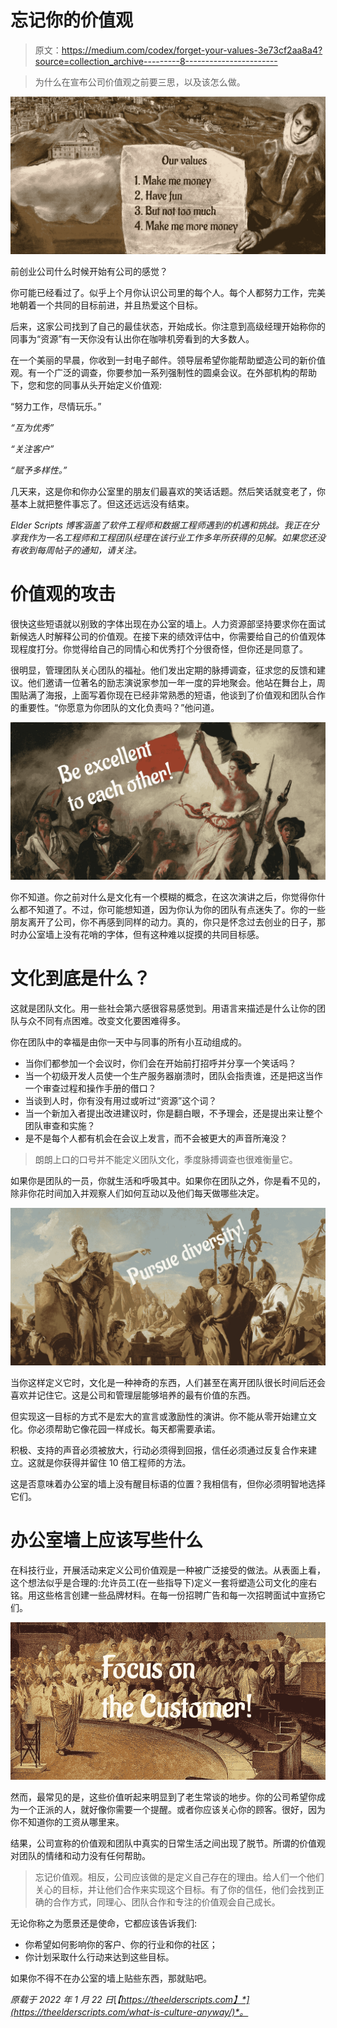 # 忘记你的价值观

> 原文：<https://medium.com/codex/forget-your-values-3e73cf2aa8a4?source=collection_archive---------8----------------------->

> 为什么在宣布公司价值观之前要三思，以及该怎么做。

![](img/4773054763029f57f181c11dc2229ed2.png)

前创业公司什么时候开始有公司的感觉？

你可能已经看过了。似乎上个月你认识公司里的每个人。每个人都努力工作，完美地朝着一个共同的目标前进，并且热爱这个目标。

后来，这家公司找到了自己的最佳状态，开始成长。你注意到高级经理开始称你的同事为“资源”有一天你没有认出你在咖啡机旁看到的大多数人。

在一个美丽的早晨，你收到一封电子邮件。领导层希望你能帮助塑造公司的新价值观。有一个广泛的调查，你要参加一系列强制性的圆桌会议。在外部机构的帮助下，您和您的同事从头开始定义价值观:

“努力工作，尽情玩乐。”

*“互为优秀”*

*“关注客户”*

*“赋予多样性。”*

几天来，这是你和你办公室里的朋友们最喜欢的笑话话题。然后笑话就变老了，你基本上就把整件事忘了。但这还远远没有结束。

*Elder Scripts 博客涵盖了软件工程师和数据工程师遇到的机遇和挑战。我正在分享我作为一名工程师和工程团队经理在该行业工作多年所获得的见解。如果您还没有收到每周帖子的通知，请关注。*

# 价值观的攻击

很快这些短语就以别致的字体出现在办公室的墙上。人力资源部坚持要求你在面试新候选人时解释公司的价值观。在接下来的绩效评估中，你需要给自己的价值观体现程度打分。你觉得给自己的同情心和优秀打个分很奇怪，但你还是同意了。

很明显，管理团队关心团队的福祉。他们发出定期的脉搏调查，征求您的反馈和建议。他们邀请一位著名的励志演说家参加一年一度的异地聚会。他站在舞台上，周围贴满了海报，上面写着你现在已经非常熟悉的短语，他谈到了价值观和团队合作的重要性。“你愿意为你团队的文化负责吗？”他问道。

![](img/a5922daff6c997e85bd0d602b0ca8914.png)

你不知道。你之前对什么是文化有一个模糊的概念，在这次演讲之后，你觉得你什么都不知道了。不过，你可能想知道，因为你认为你的团队有点迷失了。你的一些朋友离开了公司，你不再感到同样的动力。真的，你只是怀念过去创业的日子，那时办公室墙上没有花哨的字体，但有这种难以捉摸的共同目标感。

# 文化到底是什么？

这就是团队文化。用一些社会第六感很容易感觉到。用语言来描述是什么让你的团队与众不同有点困难。改变文化要困难得多。

你在团队中的幸福是由你一天中与同事的所有小互动组成的。

*   当你们都参加一个会议时，你们会在开始前打招呼并分享一个笑话吗？
*   当一个初级开发人员使一个生产服务器崩溃时，团队会指责谁，还是把这当作一个审查过程和操作手册的借口？
*   当谈到人时，你有没有用过或听过“资源”这个词？
*   当一个新加入者提出改进建议时，你是翻白眼，不予理会，还是提出来让整个团队审查和实施？
*   是不是每个人都有机会在会议上发言，而不会被更大的声音所淹没？

> 朗朗上口的口号并不能定义团队文化，季度脉搏调查也很难衡量它。

如果你是团队的一员，你就生活和呼吸其中。如果你在团队之外，你是看不见的，除非你花时间加入并观察人们如何互动以及他们每天做哪些决定。

![](img/7c1b9a162b9f5c4316e4c1984ca3cade.png)

当你这样定义它时，文化是一种神奇的东西，人们甚至在离开团队很长时间后还会喜欢并记住它。这是公司和管理层能够培养的最有价值的东西。

但实现这一目标的方式不是宏大的宣言或激励性的演讲。你不能从零开始建立文化。你必须帮助它像花园一样成长。每天都需要承诺。

积极、支持的声音必须被放大，行动必须得到回报，信任必须通过反复合作来建立。这就是你获得并留住 10 倍工程师的方法。

这是否意味着办公室的墙上没有醒目标语的位置？我相信有，但你必须明智地选择它们。

# 办公室墙上应该写些什么

在科技行业，开展活动来定义公司价值观是一种被广泛接受的做法。从表面上看，这个想法似乎是合理的:允许员工(在一些指导下)定义一套将塑造公司文化的座右铭。用这些格言创建一些品牌材料。在每一份招聘广告和每一次招聘面试中宣扬它们。

![](img/68a8fef6acf8cf109885edaec8c147fa.png)

然而，最常见的是，这些价值听起来明显到了老生常谈的地步。你的公司希望你成为一个正派的人，就好像你需要一个提醒。或者你应该关心你的顾客。很好，因为你不知道你的工资从哪里来。

结果，公司宣称的价值观和团队中真实的日常生活之间出现了脱节。所谓的价值观对团队的情绪和动力没有任何帮助。

> 忘记价值观。相反，公司应该做的是定义自己存在的理由。给人们一个他们关心的目标，并让他们合作来实现这个目标。有了你的信任，他们会找到正确的合作方式，同理心、团队合作和专注的价值观会自己成长。

无论你称之为愿景还是使命，它都应该告诉我们:

*   你希望如何影响你的客户、你的行业和你的社区；
*   你计划采取什么行动来达到这些目标。

如果你不得不在办公室的墙上贴些东西，那就贴吧。

*原载于 2022 年 1 月 22 日*[*【https://theelderscripts.com】*](https://theelderscripts.com/what-is-culture-anyway/)*。*